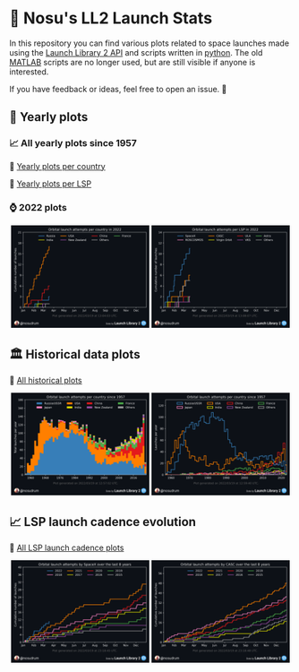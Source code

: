 # 🚀 Nosu's LL2 Launch Stats
In this repository you can find various plots related to space launches made using the <a href="https://thespacedevs.com/llapi">Launch Library 2 API</a> and scripts written in [python](python). The old [MATLAB](matlab) scripts are no longer used, but are still visible if anyone is interested.

If you have feedback or ideas, feel free to open an issue. 🙂

## 🔁 Yearly plots

### 📈 All yearly plots since 1957

🔗 [Yearly plots per country](python/plots/yearly/orbitalAttemptsPerCountry/README.md)

🔗 [Yearly plots per LSP](python/plots/yearly/orbitalAttemptsPerLSP/README.md)

### ⌚ 2022 plots

<p float="left" align="center">
<img src="python/plots/yearly/orbitalAttemptsPerCountry/2022_background.png" width="49%" />
<img src="python/plots/yearly/orbitalAttemptsPerLSP/2022_background.png" width="49%" /> 
</p>

## 🏛️ Historical data plots

🔗 [All historical plots](python/plots)

<p float="left" align="center">
<img src="python/plots/OrbitalAttemptsPerCountryStacked_background.png" width="49%" />
<img src="python/plots/OrbitalAttemptsPerCountry_background.png" width="49%" /> 
</p>

## 📈 LSP launch cadence evolution

🔗 [All LSP launch cadence plots](python/plots/byLSP/README.md)

<p float="left" align="center">
<img src="python/plots/byLSP/SpaceX_background.png" width="49%" />
<img src="python/plots/byLSP/CASC_background.png" width="49%" /> 
</p>
